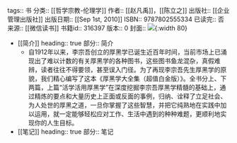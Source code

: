 tags:: 书
分类:: [[哲学宗教-伦理学]]
作者:: [[赵凡禹]]，[[陈立之]]
出版社:: [[企业管理出版社]]
出版日期:: [[Sep 1st, 2010]]
ISBN:: 9787802555334
已读完:: 否
来源:: [[微信读书]]
书籍id:: 316397
版本:: 0
封面:: ![](https://wfqqreader-1252317822.image.myqcloud.com/cover/397/316397/s_316397.jpg){:width 80}

- [[简介]]
  heading:: true
  部分:: 简介
	- 自1912年以来，李宗吾创立的厚黑学已诞生近百年时间，当前市场上已涌现出了难以计数的有关厚黑学的各种图书，这些图书鱼龙混杂，真假难辨，读者往往不得要领，甚至误入门径。为了再现李宗吾先生厚黑学的原貌，我们精心编写了这本《厚黑学大全集（超值白金版）》。全书分上、下两篇，上篇“活学活用厚黑学”在深度挖掘李宗吾厚黑学精髓的基础上，通过精炼的要点和大量历史上正面或反面的事例，归纳、诠释了立足社会、为人处世的厚黑之道，一旦你掌握了这些智慧，并把它纯熟地在实践中加以运用，就一定能够轻松应对工作、生活中遇到的种种难题，更顺利地实现你的人生目标。
- [[笔记]]
  heading:: true
  部分:: 笔记